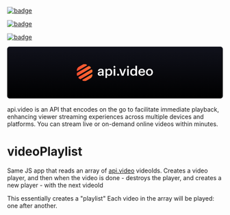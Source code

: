 [![badge](https://img.shields.io/twitter/follow/api_video?style=social)](https://twitter.com/intent/follow?screen_name=api_video)

[![badge](https://img.shields.io/github/stars/apivideo/videoPlaylist?style=social)](https://github.com/apivideo/videoPlaylist)

[![badge](https://img.shields.io/discourse/topics?server=https%3A%2F%2Fcommunity.api.video)](https://community.api.video)

![](https://github.com/apivideo/API_OAS_file/blob/master/apivideo_banner.png)

api.video is an API that encodes on the go to facilitate immediate playback, enhancing viewer streaming experiences across multiple devices and platforms. You can stream live or on-demand online videos within minutes.

# videoPlaylist

Same JS app that reads an array of [api.video](https://api.video)  videoIds.  Creates a video player, and then when the video is done - destroys the player, and creates a new player - with the next videoId

This essentially creates a "playlist"  Each video in the array will be played: one after another.

